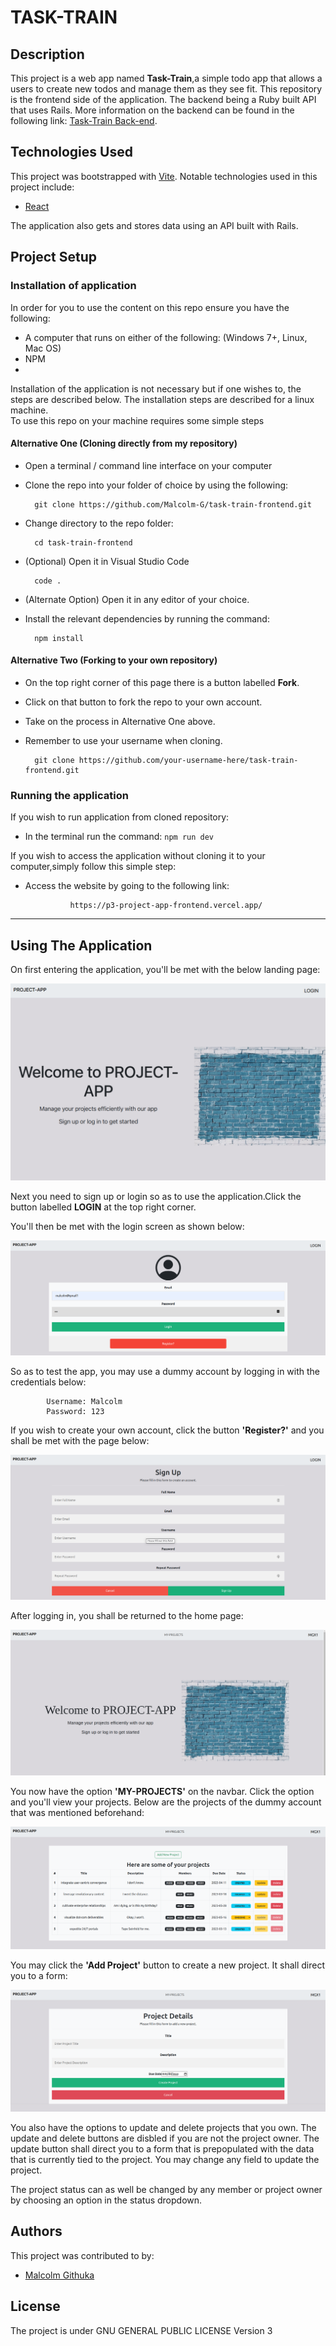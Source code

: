 # TASK-TRAIN

## Description
This project is a web app named **Task-Train**,a simple todo app that allows a users to create new todos and manage them as they see fit.
This repository is the frontend side of the application. The backend being a Ruby built API that uses Rails.
More information on the backend can be found in the following link: [Task-Train Back-end](https://github.com/Malcolm-G/task-train-backend). 

## Technologies Used
This project was bootstrapped with [Vite](https://vitejs.dev/).
Notable technologies used in this project include:
- [React](https://reactjs.org/)

The application also gets and stores data using an API built with Rails. 
<!-- The API is made accessible by hosting it using [Render](https://render.com/), a hosting platform. The main API link is as below:

        https://malcolm-p3-project-app.onrender.com/ -->
        

## Project Setup
### Installation of application
In order for you to use the content on this repo ensure you have the following:

- A computer that runs on either of the following: (Windows 7+, Linux, Mac OS)
- NPM
- 
Installation of the application is not necessary but if one wishes to, the steps are described below.
The installation steps are described for a linux machine.\
To use this repo on your machine requires some simple steps

#### Alternative One (Cloning directly from my repository)
- Open a terminal / command line interface on your computer

- Clone the repo into your folder of choice by using the following:


        git clone https://github.com/Malcolm-G/task-train-frontend.git

- Change directory to the repo folder:


        cd task-train-frontend
- (Optional) Open it in Visual Studio Code

  
        code .
- (Alternate Option) Open it in any editor of your choice.

- Install the relevant dependencies by running the command:

        npm install

#### Alternative Two (Forking to your own repository)
- On the top right corner of this page there is a button labelled **Fork**.

- Click on that button to fork the repo to your own account.

- Take on the process in Alternative One above.

- Remember to use your username when cloning.


        git clone https://github.com/your-username-here/task-train-frontend.git

### Running the application
If you wish to run application from cloned repository:

- In the terminal run the command: `npm run dev`

If you wish to access the application without cloning it to your computer,simply follow this simple step:
- Access the website by going to the following link:
   
                https://p3-project-app-frontend.vercel.app/


---

## Using The Application
On first entering the application, you'll be met with the below landing page:

![Landing Page Screenshot](src/images/page_screen.png)

Next you need to sign up or login so as to use the application.Click the button labelled **LOGIN** at the top right corner.

You'll then be met with the login screen as shown below:

![Login Page Screenshot](src/images/login_screenshot.png)

So as to test the app, you may use a dummy account by logging in with the credentials below:

            Username: Malcolm
            Password: 123

If you wish to create your own account, click the button **'Register?'** and you shall be met with the page below:

![Signup Page Screenshot](src/images/signup_screenshot.png)

After logging in, you shall be returned to the home page:

![After Login Screenshot](src/images/after_login_screenshot.png)

You now have the option **'MY-PROJECTS'** on the navbar. Click the option and you'll view your projects. Below are the projects of the dummy account that was mentioned beforehand:

![My Projects Screenshot](src/images/my_projects_screenshot.png)

You may click the **'Add Project'** button to create a new project. It shall direct you to a form:

![Add Project Screenshot](src/images/add_project_screenshot.png)

You also have the options to update and delete projects that you own. The update and delete buttons are disbled if you are not the project owner. The update button shall direct you to a form that is prepopulated with the data that is currently tied to the project. You may change any field to update the project.

The project status can as well be changed by any member or project owner by choosing an option in the status dropdown.


## Authors
This project was contributed to by:
- [Malcolm Githuka](https://github.com/Malcolm-G-Moringa)
## License
The project is under GNU GENERAL PUBLIC LICENSE Version 3

